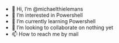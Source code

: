 - 👋 Hi, I’m @michaelthielemans
- 👀 I’m interested in Powershell
- 🌱 I’m currently learning Powershell
- 💞️ I’m looking to collaborate on nothing yet
- 📫 How to reach me by mail

<!---
michaelthielemans/michaelthielemans is a ✨ special ✨ repository because its `README.md` (this file) appears on your GitHub profile.
You can click the Preview link to take a look at your changes.
--->
